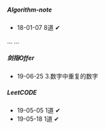 ##### Algorithm-note
- 18-01-07 8道 ✔

... ...

##### 剑指Offer
- 19-06-25 3.数字中重复的数字

##### LeetCODE
- 19-05-05 1道 ✔
- 19-05-18 1道 ✔

